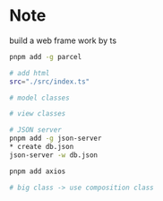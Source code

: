 # Note

build a web frame work by ts

```bash
pnpm add -g parcel

# add html
src="./src/index.ts"

# model classes

# view classes

# JSON server
pnpm add -g json-server
* create db.json
json-server -w db.json

pnpm add axios

# big class -> use composition class

```